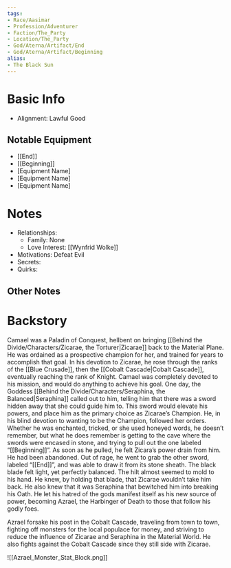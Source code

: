```yaml
---
tags:
- Race/Aasimar
- Profession/Adventurer
- Faction/The_Party
- Location/The_Party
- God/Aterna/Artifact/End
- God/Aterna/Artifact/Beginning
alias:
- The Black Sun
---
```

# Basic Info
- Alignment: Lawful Good

## Notable Equipment
- [[End]]
- [[Beginning]]
- [Equipment Name]
- [Equipment Name]
- [Equipment Name]

# Notes
- Relationships: 
	- Family: None
	- Love Interest: [[Wynfrid Wolke]]
- Motivations: Defeat Evil
- Secrets: 
- Quirks: 

## Other Notes


# Backstory
Camael was a Paladin of Conquest, hellbent on bringing [[Behind the Divide/Characters/Zicarae, the Torturer|Zicarae]] back to the Material Plane. He was ordained as a prospective champion for her, and trained for years to accomplish that goal. In his devotion to Zicarae, he rose through the ranks of the [[Blue Crusade]], then the [[Cobalt Cascade|Cobalt Cascade]], eventually reaching the rank of Knight. Camael was completely devoted to his mission, and would do anything to achieve his goal. One day, the Goddess [[Behind the Divide/Characters/Seraphina, the Balanced|Seraphina]] called out to him, telling him that there was a sword hidden away that she could guide him to. This sword would elevate his powers, and place him as the primary choice as Zicarae’s Champion. He, in his blind devotion to wanting to be the Champion, followed her orders. Whether he was enchanted, tricked, or she used honeyed words, he doesn’t remember, but what he does remember is getting to the cave where the swords were encased in stone, and trying to pull out the one labeled “[[Beginning]]”. As soon as he pulled, he felt Zicara’s power drain from him. He had been abandoned. Out of rage, he went to grab the other sword, labeled “[[End]]”, and was able to draw it from its stone sheath. The black blade felt light, yet perfectly balanced. The hilt almost seemed to mold to his hand. He knew, by holding that blade, that Zicarae wouldn’t take him back. He also knew that it was Seraphina that bewitched him into breaking his Oath. He let his hatred of the gods manifest itself as his new source of power, becoming Azrael, the Harbinger of Death to those that follow his godly foes. 

Azrael forsake his post in the Cobalt Cascade, traveling from town to town, fighting off monsters for the local populace for money, and striving to reduce the influence of Zicarae and Seraphina in the Material World. He also fights against the Cobalt Cascade since they still side with Zicarae.


![[Azrael_Monster_Stat_Block.png]]